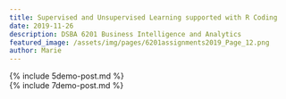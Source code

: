 ```yaml
---
title: Supervised and Unsupervised Learning supported with R Coding
date: 2019-11-26 
description: DSBA 6201 Business Intelligence and Analytics 
featured_image: /assets/img/pages/6201assignments2019_Page_12.png
author: Marie
---
```


{% include 5demo-post.md %}
<br>
{% include 7demo-post.md %}
